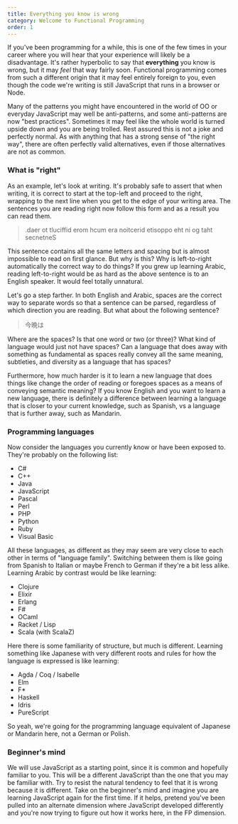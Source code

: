 ```yaml
---
title: Everything you know is wrong
category: Welcome to Functional Programming
order: 1
---
```


If you've been programming for a while, this is one of the few times in your career where you will hear that your experience will likely be a disadvantage. It's rather hyperbolic to say that **everything** you know is wrong, but it may _feel_ that way fairly soon. Functional programming comes from such a different origin that it may feel entirely foreign to you, even though the code we're writing is still JavaScript that runs in a browser or Node.

Many of the patterns you might have encountered in the world of OO or everyday JavaScript may well be anti-patterns, and some anti-patterns are now "best practices". Sometimes it may feel like the whole world is turned upside down and you are being trolled. Rest assured this is not a joke and perfectly normal. As with anything that has a strong sense of "the right way", there are often perfectly valid alternatives, even if those alternatives are not as common.

### What is "right"

As an example, let's look at writing. It's probably safe to assert that when writing, it is correct to start at the top-left and proceed to the right, wrapping to the next line when you get to the edge of your writing area. The sentences you are reading right now follow this form and as a result you can read them.

> .daer ot tluciffid erom hcum era noitcerid etisoppo eht ni og taht secnetneS

This sentence contains all the same letters and spacing but is almost impossible to read on first glance. But why is this? Why is left-to-right automatically the correct way to do things? If you grew up learning Arabic, reading left-to-right would be as hard as the above sentence is to an English speaker. It would feel totally unnatural.

Let's go a step farther. In both English and Arabic, spaces are the correct way to separate words so that a sentence can be parsed, regardless of which direction you are reading. But what about the following sentence?

> 今晩は

Where are the spaces? Is that one word or two (or three)? What kind of language would just not have spaces? Can a language that does away with something as fundamental as spaces really convey all the same meaning, subtleties, and diversity as a language that has spaces?

Furthermore, how much harder is it to learn a new language that does things like change the order of reading or foregoes spaces as a means of conveying semantic meaning? If you know English and you want to learn a new language, there is definitely a difference between learning a language that is closer to your current knowledge, such as Spanish, vs a language that is further away, such as Mandarin.

### Programming languages

Now consider the languages you currently know or have been exposed to. They're probably on the following list:

- C#
- C++
- Java
- JavaScript
- Pascal
- Perl
- PHP
- Python
- Ruby
- Visual Basic

All these languages, as different as they may seem are very close to each other in terms of "language family". Switching between them is like going from Spanish to Italian or maybe French to German if they're a bit less alike. Learning Arabic by contrast would be like learning:

- Clojure
- Elixir
- Erlang
- F#
- OCaml
- Racket / Lisp
- Scala (with ScalaZ)

Here there is some familiarity of structure, but much is different. Learning something like Japanese with very different roots and rules for how the language is expressed is like learning:

- Agda / Coq / Isabelle
- Elm
- F*
- Haskell
- Idris
- PureScript

So yeah, we're going for the programming language equivalent of Japanese or Mandarin here, not a German or Polish.

### Beginner's mind

We will use JavaScript as a starting point, since it is common and hopefully familiar to you. This will be a different JavaScript than the one that you may be familiar with. Try to resist the natural tendency to feel that it is wrong because it is different. Take on the beginner's mind and imagine you are learning JavaScript again for the first time. If it helps, pretend you've been pulled into an alternate dimension where JavaScript developed differently and you're now trying to figure out how it works here, in the FP dimension.
